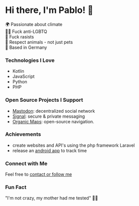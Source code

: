 # Hi there, I'm Pablo! 👋

🌍 Passionate about climate<br>
🏳️‍🌈 Fuck anti-LGBTQ<br>
🚫 Fuck rasists<br>
🧸 Respect animals - not just pets<br>
📍 Based in Germany<br>

### Technologies I Love
- Kotlin
- JavaScript
- Python
- PHP

### Open Source Projects I Support
- [Mastodon](https://joinmastodon.org/): decentralized social network
- [Signal](https://signal.org/): secure & private messaging
- [Organic Maps](https://organicmaps.app/): open-source navigation.

### Achievements
- create websites and API's using the php framework Laravel
- release an [android app](https://codeberg.org/pabloscloud/Overload) to track time

### Connect with Me
Feel free to [contact or follow me](https://pablos.cloud)

### Fun Fact
"I'm not crazy, my mother had me tested" 🧠🔬
